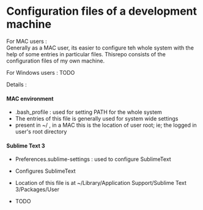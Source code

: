 Configuration files of a development machine
============================================         
For MAC users :          
  Generally as a MAC user, its easier to configure teh whole system with the help of some entries in particular files. Thisrepo consists of the configuration files of my own machine.          

For Windows users :
  TODO

Details : 
#### MAC environment
 - .bash_profile : used for setting PATH for the whole system
  - The entries of this file is generally used for system wide settings
  - present in ~/ , in a MAC this is the location of user root; ie; the logged in user's root  directory          

#### Sublime Text 3
 - Preferences.sublime-settings : used to configure SublimeText
  - Configures SublimeText
  - Location of this file is at 
   ~/Library/Application Support/Sublime Text 3/Packages/User


 - TODO